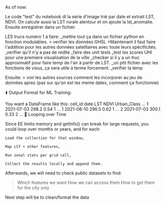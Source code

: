 As of now:

Le code "test" du notebook dl la série d'image trié par date et extrait LST, NDVI. On calcule aussi la LST rurale alentour et on ajoute la lst_anomalie.
Ensuite enregistrer dans un fichier.

LES trucs numéro 1 à faire:
_mettre tout ça dans un fichier python en fonction modulables.
    > verifier les données GHSL
    >Maintenant il faut faire l'addition pour les autres données satelitaires avec toute leurs spécificités.
_verifier qu'il n'y a pas de redite
_faire des unit tests
_test les scores UHI pour une premiere visualisation de la ville
_checker si il y a un truc approximatif pour faire temp de l'air à partir de LST.
_un ptit fichier avec les fonctions de visus, ça sera utile à terme forcement.
_verifier la temp

Ensuite:
    > voir les autres sources comment les incorporer au jeu de données apres (pas sur qu'on est les meme dates, comment ça fonctionne)





⬇️ Output Format for ML Training:

You want a DataFrame like this:
cell_id	date	LST	NDVI	Urban_Class	...
1	2021-07-03	298.2	0.54	1	...
1	2021-08-10	296.5	0.62	1	...
2	2021-07-03	300.1	0.33	2	...
🔁 Looping over Time

Since EE limits memory and getInfo() can break for large requests, you could loop over months or years, and for each:

    Load the collection for that window,

    Map LST + other features,

    Run zonal stats per grid cell,

    Collect the results locally and append them.



Afterwards, we will need to check public datasets to find:
 > Which features we want
 > How we can access them
 > How to get them for the city only

Next step will be to clean/format the data